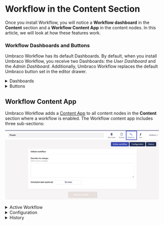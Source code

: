 # Workflow in the Content Section

Once you install Workflow, you will notice a **Workflow dashboard** in the **Content** section and a **Workflow Content App** in the content nodes. In this article, we will look at how these features work.

### Workflow Dashboards and Buttons

Umbraco Workflow has its default Dashboards. By default, when you install Umbraco Workflow, you receive two Dashboards: the _User Dashboard_ and the _Admin Dashboard_. Additionally, Umbraco Workflow replaces the default Umbraco button set in the editor drawer.

<details>

<summary>Dashboards</summary>

Umbraco Workflow adds two Dashboards to your Umbraco project:

*   **User Dashboard** - This Workflow Dashboard is added in the **Content** section. It displays the tasks requiring approval from the user, current user’s submissions, and stale content (content that needs to be reviewed).

    ![Workflow Dashboard in the Content Section](images/WorkflowDashboard\_ContentSection.png)
*   **Admin Dashboard** - This Workflow Dashboard is the default view in the **Workflow** section. It displays a chart of recent workflow activity, chart of content review activity, licensing details, and any relevant upgrade-related messages. You can also view the workflow and content review activity chart for the specified range of days.

    ![Workflow Dashboard in the Workflow Section](images/workflow-section.png)

</details>

<details>

<summary>Buttons</summary>

When a workflow is active on the current node, the **Publish** button is replaced, linking to the workflow content app.

<img src="images/Buttons.png" alt="" data-size="original">

When no workflow is active, the button state is determined by the current user's permissions.

Umbraco Workflow overrides Umbraco's User/Group publishing permissions. If the user has permission to update the node, they will be able to initiate a workflow process on that node. Umbraco Workflow shifts Umbraco from a centrally administered publishing model (controlled by a site administrator) to a distributed model. In this model, editors publish content based on their responsibilities assigned during the workflows.

In cases, where the content is already in a workflow, a notification is displayed at the top of the editor. Depending on the Workflow **Settings**, you can enable/disable editing access on a content node in a workflow.

<img src="images/blocked_content.png" alt="Disabled content edits" data-size="original">

For nodes where the workflow has been disabled, the default Umbraco options are displayed.

<img src="images/Default_Buttons.png" alt="Default Button" data-size="original">

</details>

## Workflow Content App

Umbraco Workflow adds a [Content App](https://our.umbraco.com/Documentation/Extending/Content-Apps/) to all content nodes in the **Content** section where a workflow is enabled. The Workflow content app includes three sub-sections:

![Workflow content app](images/content-app.png)

<details>

<summary>Active Workflow</summary>

The Active workflow sub-section provides an interface for managing workflows for the current content node. When you initiate a workflow on the current node, the **Active workflow** sub-section requires information such as:

* Change Description.
* \[Optional] Scheduled date to publish the changes requested in the node.

<img src="images/Active-workflow-initiate-request.png" alt="Active workflow initiate request" data-size="original">

When the current node is pending workflow approval, the **Active workflow** sub-section displays detailed information such as:

* Option to [approve, reject, or cancel pending workflow tasks](workflow-content-section.md#approve-reject-or-cancel-pending-workflow-tasks).
* View change description and track differences across pending and completed workflows.
* View the group responsible for approving the pending workflow.
* View pending language variant(s) workflow.
* View the workflow activity (eg. pending approval/task approvals/rejects) for the current workflow process.

<img src="images/Active_Workflow_detailed_info.png" alt="Active Workflow sub-section" data-size="original">

You can access Active Workflows from two places - the **Content** section and the **Workflow** section (depending on your user permission). Workflow Administrators (those users with access to the Workflow section) can access workflows assigned to a different group. In the **Workflow History**, these are noted as being performed by the admin.

In multi-lingual sites, variant content can be submitted in one of these workflows:

* Only the current variant.
* All variants for publishing in a single workflow process using the workflow applied to the default variant.
* Each variant into a separate workflow.

For example, the German version of your content can be approved by German speaker's group and the English version by the English speaker's group.

#### Approve, Reject, or Cancel pending workflow tasks

**Approve Workflow Tasks**

To approve a Workflow task, click on the **Approve** button in the Action section.

**Reject Workflow Tasks**

To reject a Workflow task, click on the **Reject** button in the Action section. Depending on the approval stage, the reviewer can decide where to send the rejected task.

For first-stage approvals, the rejected task is sent back to the original editor/author. For second-stage approvals and above, the reviewer can send the rejected task either to the original editor or any other previous workflow group.

<img src="images/assign-rejected-task.png" alt="Reject Workflow Tasks" data-size="original">

**Cancel pending Workflow Tasks**

To cancel a pending Workflow task, click on the **Cancel** button in the Action section.

</details>

<details>

<summary>Configuration</summary>

The Configuration sub-section provides an interface for configuring the content approval flow for the current node. It also displays any Inherited or Document type approval flows applied to the current content node.

<img src="images/Configuration-sub-section.png" alt="Configuration sub-section" data-size="original">

#### Content Approval Flow

You can add different groups for different stages of content approval flow. Content Approval flow groups can be reordered via drag and drop. You can also apply the approval flow either for publish and unpublish workflow or only publish workflow.

<img src="images/content-approval-flow.gif" alt="Content approval flow" data-size="original">

#### Approval Flow Types

Approval Flows are available in three types: Content approval flow, Inherited approval flow, and Document type approval flow.

A given content node may have all three approval flow types applied but only one will be applied as per the following order of priority:

* **Content approval flow:** set directly on a content node via the **Configuration** section in the **Workflow** tab . This type will take priority over all others.
* **Document type approval flow:** set in the **Settings** section. This approval flow will apply to all content nodes of the selected Document Type unless the node has a Content approval flow set. This feature requires a license.
* **Inherited approval flow:** if a node has no Content approval flow set, nor a flow applied to its Document Type, Umbraco Workflow will traverse the content tree until it finds a node with a Content approval flow and will use this flow for the current change.

<img src="images/approval-flow-types.png" alt="Approval Flow Types" data-size="original">

Review the current responsibilities for Approval Groups in the **Roles** tab of the **Approval Groups** section for **Node-based approvals** and **Document type approvals** only. For more information see the [Roles](approval-groups.md#roles) section in the [Approval Groups](approval-groups.md) article.

<img src="images/approval-groups-roles.png" alt="Approval Groups Roles" data-size="original">

Document type approval flows can also include conditional stages i.e., only include **Translators** in the workflow when the **Description** property has changed. For more information on settings conditions in Document type approval flows, see the [Document type approval flows](workflow-settings.md#document-type-approval-flows) section in the [Workflow Settings](workflow-settings.md) article.

Configuration cannot be modified when a content node is in a workflow process.

#### Content reviews

Content reviews is a tool that allows content editors to keep their content up-to-date. For more information, see the [Content reviews](content-reviews.md) section.

</details>

<details>

<summary>History</summary>

The History sub-section provides a chronological audit trail of workflow activity for the current node. It displays a table containing the following information:

* Type of Publish.
* Who the workflow is requested by.
* The date the workflow was requested.
* Comments.
* Status of the workflow.

<img src="images/History-sub-section.png" alt="History sub-section" data-size="original">

You can also **Filter** the records based on the information listed above. Additionally, you can adjust the total number of records displayed on a page.

The **Detail** button at the end of the record displays an overlay with content similar to the Active workflow sub-section.

<img src="images/Workflow-Content-app-Details-overlay.png" alt="Details overlay" data-size="original">

</details>
